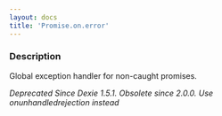 ```yaml
---
layout: docs
title: 'Promise.on.error'
---
```


### Description

Global exception handler for non-caught promises. 

_Deprecated Since Dexie 1.5.1. Obsolete since 2.0.0. Use onunhandledrejection instead_

